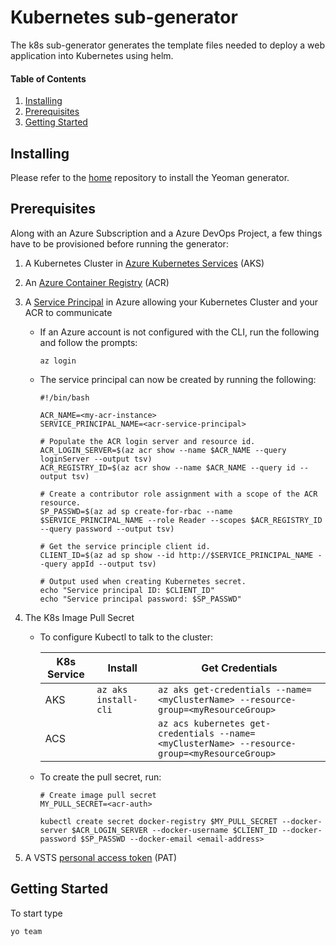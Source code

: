 # Kubernetes sub-generator

The k8s sub-generator generates the template files needed to deploy a web application into Kubernetes using helm.

#### Table of Contents
1. [Installing](#installing)
2. [Prerequisites](#prerequisites)
3. [Getting Started](#gettingStarted)

## Installing <a name="installing"></a>

Please refer to the [home](https://github.com/DarqueWarrior/generator-team) repository to install the Yeoman generator.

## Prerequisites <a name="prerequisites"></a>

Along with an Azure Subscription and a Azure DevOps Project, a few things have to be provisioned before running the generator:

1. A Kubernetes Cluster in [Azure Kubernetes Services](https://azure.microsoft.com/en-us/services/kubernetes-service/) (AKS)

2. An [Azure Container Registry](https://azure.microsoft.com/en-us/services/container-registry/) (ACR)

3. A [Service Principal](https://docs.microsoft.com/en-us/azure/container-registry/container-registry-auth-aks?toc=%2fazure%2faks%2ftoc.json) in Azure allowing your Kubernetes Cluster and your ACR to communicate

   - If an Azure account is not configured with the CLI, run the following and follow the prompts:

      ```AzureCli
      az login
      ```

   - The service principal can now be created by running the following:

      ```AzureCli
      #!/bin/bash

      ACR_NAME=<my-acr-instance>
      SERVICE_PRINCIPAL_NAME=<acr-service-principal>

      # Populate the ACR login server and resource id.
      ACR_LOGIN_SERVER=$(az acr show --name $ACR_NAME --query loginServer --output tsv)
      ACR_REGISTRY_ID=$(az acr show --name $ACR_NAME --query id --output tsv)

      # Create a contributor role assignment with a scope of the ACR resource.
      SP_PASSWD=$(az ad sp create-for-rbac --name $SERVICE_PRINCIPAL_NAME --role Reader --scopes $ACR_REGISTRY_ID --query password --output tsv)

      # Get the service principle client id.
      CLIENT_ID=$(az ad sp show --id http://$SERVICE_PRINCIPAL_NAME --query appId --output tsv)

      # Output used when creating Kubernetes secret.
      echo "Service principal ID: $CLIENT_ID"
      echo "Service principal password: $SP_PASSWD"
      ```

4. The K8s Image Pull Secret

   - To configure Kubectl to talk to the cluster:

      | K8s Service | Install | Get Credentials |
      | --- | --- | --- |
      | AKS | `az aks install-cli` | `az aks get-credentials --name=<myClusterName> --resource-group=<myResourceGroup>` |
      | ACS |  | `az acs kubernetes get-credentials --name=<myClusterName> --resource-group=<myResourceGroup>` |

   - To create the pull secret, run:

      ```AzureCli
      # Create image pull secret
      MY_PULL_SECRET=<acr-auth>

      kubectl create secret docker-registry $MY_PULL_SECRET --docker-server $ACR_LOGIN_SERVER --docker-username $CLIENT_ID --docker-password $SP_PASSWD --docker-email <email-address>
      ```

5. A VSTS [personal access token](https://docs.microsoft.com/en-us/vsts/organizations/accounts/use-personal-access-tokens-to-authenticate?view=vsts) (PAT)

## Getting Started <a name="gettingStarted"></a>

To start type

   ```PowerShell
   yo team
   ```